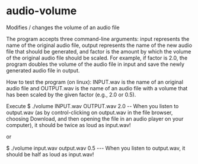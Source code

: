 # audio-volume
Modifies / changes the volume of an audio file

The program accepts three command-line arguments: input represents the name of the original audio file, output represents the name of the new audio file that should be generated, and factor is the amount by which the volume of the original audio file should be scaled.
For example, if factor is 2.0, the program doubles the volume of the audio file in input and save the newly generated audio file in output.


How to test the program (on linux):
INPUT.wav is the name of an original audio file and OUTPUT.wav is the name of an audio file with a volume that has been scaled by the given factor (e.g., 2.0 or 0.5).

Execute  $ ./volume INPUT.wav OUTPUT.wav 2.0 
-- When you listen to output.wav (as by control-clicking on output.wav in the file browser, choosing Download, and then opening the file in an audio player on your computer), it should be twice as loud as input.wav!

or

$ ./volume input.wav output.wav 0.5 
--- When you listen to output.wav, it should be half as loud as input.wav!
